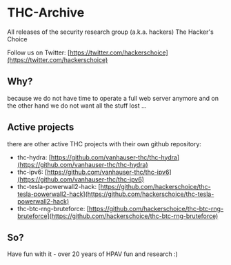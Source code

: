 # THC-Archive

All releases of the security research group (a.k.a. hackers) The Hacker's Choice

Follow us on Twitter: [https://twitter.com/hackerschoice](https://twitter.com/hackerschoice)


## Why?

because we do not have time to operate a full web server anymore and on the other hand we do not want all the stuff lost ...


## Active projects

there are other active THC projects with their own github repository:

 * thc-hydra: [https://github.com/vanhauser-thc/thc-hydra](https://github.com/vanhauser-thc/thc-hydra)
 * thc-ipv6: [https://github.com/vanhauser-thc/thc-ipv6](https://github.com/vanhauser-thc/thc-ipv6)
 * thc-tesla-powerwall2-hack: [https://github.com/hackerschoice/thc-tesla-powerwall2-hack](https://github.com/hackerschoice/thc-tesla-powerwall2-hack)
 * thc-btc-rng-bruteforce: [https://github.com/hackerschoice/thc-btc-rng-bruteforce](https://github.com/hackerschoice/thc-btc-rng-bruteforce)


## So?

Have fun with it - over 20 years of HPAV fun and research :)
